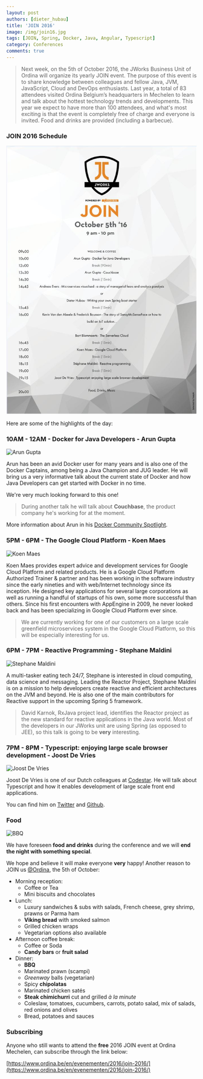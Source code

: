 ```yaml
---
layout: post
authors: [dieter_hubau]
title: 'JOIN 2016'
image: /img/join16.jpg
tags: [JOIN, Spring, Docker, Java, Angular, Typescript]
category: Conferences
comments: true
---
```


>Next week, on the 5th of October 2016, the JWorks Business Unit of Ordina will organize its yearly JOIN event. The purpose of this event is to share knowledge between colleagues and fellow Java, JVM, JavaScript, Cloud and DevOps enthusiasts. Last year, a total of 83 attendees visited Ordina Belgium’s headquarters in Mechelen to learn and talk about the hottest technology trends and developments.
This year we expect to have more than 100 attendees, and what's most exciting is that the event is completely free of charge and everyone is invited. Food and drinks are provided (including a barbecue).

### JOIN 2016 Schedule

<p style="text-align: center;">
  <img alt="JOIN 2016 Schedule" src="/img/JOIN-schedule-small.jpg">
</p>

Here are some of the highlights of the day:

### 10AM - 12AM - Docker for Java Developers - Arun Gupta

<img class="float-image p-image" src="{{ '/img/arun-gupta.png' | prepend: site.baseurl }}" alt="Arun Gupta" style="width: 100px"/>

Arun has been an avid Docker user for many years and is also one of the Docker Captains, among being a Java Champion and JUG leader.
He will bring us a very informative talk about the current state of Docker and how Java Developers can get started with Docker in no time.

We're very much looking forward to this one!

> During another talk he will talk about **Couchbase**, the product company he's working for at the moment.

More information about Arun in his [Docker Community Spotlight](https://blog.docker.com/2016/03/docker-community-spotlight-arun-gupta/).

### 5PM - 6PM - The Google Cloud Platform - Koen Maes

<img class="float-image p-image" src="{{ '/img/koen-maes.jpg' | prepend: site.baseurl }}" alt="Koen Maes" style="width: 100px"/>

Koen Maes provides expert advice and development services for Google Cloud Platform and related products.
He is a Google Cloud Platform Authorized Trainer & partner and has been working in the software industry since the early nineties and with web/Internet technology since its inception.
He designed key applications for several large corporations as well as running a handful of startups of his own, some more successful than others.
Since his first encounters with AppEngine in 2009, he never looked back and has been specializing in Google Cloud Platform ever since.

> We are currently working for one of our customers on a large scale greenfield microservices system in the Google Cloud Platform, so this will be especially interesting for us.

### 6PM - 7PM - Reactive Programming - Stephane Maldini

<img class="float-image p-image" src="{{ '/img/stephane-maldini.jpeg' | prepend: site.baseurl }}" alt="Stephane Maldini" style="width: 100px"/>

A multi-tasker eating tech 24/7, Stephane is interested in cloud computing, data science and messaging.
Leading the Reactor Project, Stephane Maldini is on a mission to help developers create reactive and efficient architectures on the JVM and beyond.
He is also one of the main contributors for Reactive support in the upcoming Spring 5 framework.

> David Karnok, RxJava project lead, identifies the Reactor project as the new standard for reactive applications in the Java world.
> Most of the developers in our JWorks unit are using Spring (as opposed to JEE), so this talk is going to be **very** interesting.

### 7PM - 8PM - Typescript: enjoying large scale browser development - Joost De Vries

<img class="float-image p-image" src="{{ '/img/joost-devries.jpg' | prepend: site.baseurl }}" alt="Joost De Vries" style="width: 100px"/>

Joost De Vries is one of our Dutch colleagues at [Codestar](https://www.codestar.nl/#center). He will talk about Typescript and how it enables development of large scale front end applications.

You can find him on [Twitter](https://twitter.com/jouke) and [Github](https://github.com/joost-de-vries).

### Food

<img alt="BBQ" src="{{ '/img/bbq-food-drinks.jpg' | prepend: site.baseurl }}" class="image fit">

We have foreseen **food and drinks** during the conference and we will **end the night with something special**.

We hope and believe it will make everyone **very** happy! Another reason to JOIN us [@Ordina](https://www.ordina.be), the 5th of October:

* Morning reception:
  * Coffee or Tea
  * Mini biscuits and chocolates
* Lunch:
  * Luxury sandwiches & subs with salads, French cheese, grey shrimp, prawns or Parma ham
  * **Viking bread** with smoked salmon
  * Grilled chicken wraps
  * Vegetarian options also available
* Afternoon coffee break:
  * Coffee or Soda
  * **Candy bars** or **fruit salad**
* Dinner:
  * **BBQ**
  * Marinated prawn (scampi)
  * *Greenway* balls (vegetarian)
  * Spicy **chipolatas**
  * Marinated chicken satés
  * **Steak chimichurri** cut and grilled *à la minute*
  * Coleslaw, tomatoes, cucumbers, carrots, potato salad, mix of salads, red onions and olives
  * Bread, potatoes and sauces

### Subscribing

Anyone who still wants to attend the **free** 2016 JOIN event at Ordina Mechelen, can subscribe through the link below:

[https://www.ordina.be/en/evenementen/2016/join-2016/](https://www.ordina.be/en/evenementen/2016/join-2016/)
